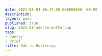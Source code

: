 ```yaml
---
date: 2021-01-04 06:47:00.000000000 -08:00
description:
layout: post
published: true
slug: 2021-01-ode-to-buttercup
tags:
- poetry
- grief
title: Ode to Buttercup
---
```

